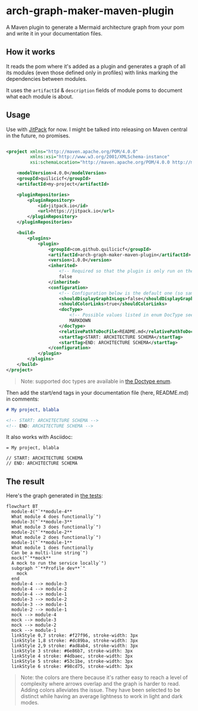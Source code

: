 # arch-graph-maker-maven-plugin

A Maven plugin to generate a Mermaid architecture graph from your pom and write it in your documentation files.

## How it works

It reads the pom where it's added as a plugin and generates a graph of all its modules (even those defined only in profiles) with links marking the dependencies between modules.

It uses the `artifactId` & `description` fields of module poms to document what each module is about. 

## Usage

Use with [JitPack](https://jitpack.io/) for now. I might be talked into releasing on Maven central in the future, no promises.

```xml

<project xmlns="http://maven.apache.org/POM/4.0.0"
         xmlns:xsi="http://www.w3.org/2001/XMLSchema-instance"
         xsi:schemaLocation="http://maven.apache.org/POM/4.0.0 http://maven.apache.org/maven-v4_0_0.xsd">

    <modelVersion>4.0.0</modelVersion>
    <groupId>quilicicf</groupId>
    <artifactId>my-project</artifactId>

    <pluginRepositories>
        <pluginRepository>
            <id>jitpack.io</id>
            <url>https://jitpack.io</url>
        </pluginRepository>
    </pluginRepositories>

    <build>
        <plugins>
            <plugin>
                <groupId>com.github.quilicicf</groupId>
                <artifactId>arch-graph-maker-maven-plugin</artifactId>
                <version>1.0.0</version>
                <inherited>
                    <!-- Required so that the plugin is only run on the parent pom and not all submodules! -->
                    false
                </inherited>
                <configuration>
                    <!-- Configuration below is the default one (so same as if you don't put any conf at all -->
                    <shouldDisplayGraphInLogs>false</shouldDisplayGraphInLogs>
                    <shouldColorLinks>true</shouldColorLinks>
                    <docType>
                        <!-- Possible values listed in enum DocType see link below graph -->
                        MARKDOWN
                    </docType>
                    <relativePathToDocFile>README.md</relativePathToDocFile>
                    <startTag>START: ARCHITECTURE SCHEMA</startTag>
                    <startTag>END: ARCHITECTURE SCHEMA</startTag>
                </configuration>
            </plugin>
        </plugins>
    </build>
</project>
```

> Note: supported doc types are available in [the Doctype enum](./src/main/java/quilicicf/domain/data/DocType.java).


Then add the start/end tags in your documentation file (here, README.md) in comments: 

```markdown
# My project, blabla

<!-- START: ARCHITECTURE SCHEMA -->
<!-- END: ARCHITECTURE SCHEMA -->
```

It also works with Asciidoc: 

```asciidoc
= My project, blabla

// START: ARCHITECTURE SCHEMA
// END: ARCHITECTURE SCHEMA
```

## The result

Here's the graph generated in [the tests](./src/it/README.md):

```mermaid
flowchart BT
  module-4("`**module-4**
  What module 4 does functionally`")
  module-3("`**module-3**
  What module 3 does functionally`")
  module-2("`**module-2**
  What module 2 does functionally`")
  module-1("`**module-1**
  What module 1 does functionally
  Can be a multi-line string`")
  mock("`**mock**
  A mock to run the service locally`")
  subgraph "`**Profile dev**`"
    mock
  end
  module-4 --> module-3
  module-4 --> module-2
  module-4 --> module-1
  module-3 --> module-2
  module-3 --> module-1
  module-2 --> module-1
  mock --> module-4
  mock --> module-3
  mock --> module-2
  mock --> module-1
  linkStyle 0,7 stroke: #f27f96, stroke-width: 3px
  linkStyle 1,8 stroke: #dc89ba, stroke-width: 3px
  linkStyle 2,9 stroke: #ad8ab4, stroke-width: 3px
  linkStyle 3 stroke: #6e86b7, stroke-width: 3px
  linkStyle 4 stroke: #4dbaec, stroke-width: 3px
  linkStyle 5 stroke: #53c1be, stroke-width: 3px
  linkStyle 6 stroke: #98cd75, stroke-width: 3px
```

> Note: the colors are there because it's rather easy to reach a level of complexity where arrows overlap and the graph is harder to read. Adding colors alleviates the issue. They have been selected to be distinct while having an average lightness to work in light and dark modes.
